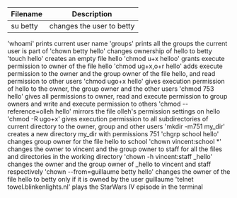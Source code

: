 | Filename | Description |
| --- | --- |
|su betty| changes the user to betty
'whoami' prints current user name
'groups' prints all the groups the current user is part of
'chown betty hello' changes ownership of hello to betty
'touch hello' creates an empty file hello
'chmod u+x helloo' grants execute permission to owner of the file hello
'chmod ug+x,o+r hello' adds execute permission to the owner and the group owner of the file hello, and read permission to other users
'chmod ugo+x hello' gives execution permission of hello to the owner, the group owner and the other users
'chmod 753 hello' gives all permissions to owner, read and execute permission to group owners and write and execute permission to others
'chmod -- reference=olleh hello' mirrors the file olleh's permission settings on hello
'chmod -R ugo+x' gives execution permission to all subdirectories of current directory to the owner, group and other users
'mkdir -m751 my_dir' creates a new directory my_dir with permissions 751
'chgrp school hello' changes group owner for the file hello to school
'chown vincent:school *' changes the owner to vincent and the group owner to staff for all the files and directories in the working directory
'chown -h vincent:staff _hello' changes the owner and the group owner of _hello to vincent and staff respectively
'chown --from=guillaume betty hello' changes the owner of the file hello to betty only if it is owned by the user guillaume
'telnet towel.blinkenlights.nl' plays the StarWars IV episode in the terminal
